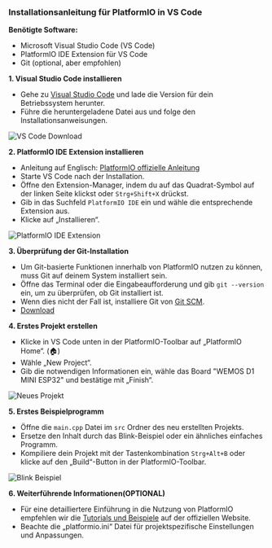 ### Installationsanleitung für PlatformIO in VS Code

**Benötigte Software:**
- Microsoft Visual Studio Code (VS Code)
- PlatformIO IDE Extension für VS Code
- Git (optional, aber empfohlen)

**1. Visual Studio Code installieren**
   - Gehe zu [Visual Studio Code](https://code.visualstudio.com) und lade die Version für dein Betriebssystem herunter.
   - Führe die heruntergeladene Datei aus und folge den Installationsanweisungen.

   ![VS Code Download](https://code.visualstudio.com/assets/download.png)

**2. PlatformIO IDE Extension installieren**
   - Anleitung auf Englisch: [PlatformIO offizielle Anleitung](https://docs.platformio.org/en/stable/integration/ide/vscode.html#installation)
   - Starte VS Code nach der Installation.
   - Öffne den Extension-Manager, indem du auf das Quadrat-Symbol auf der linken Seite klickst oder `Strg+Shift+X` drückst.
   - Gib in das Suchfeld `PlatformIO IDE` ein und wähle die entsprechende Extension aus.
   - Klicke auf „Installieren“.

   ![PlatformIO IDE Extension](https://docs.platformio.org/en/stable/_images/platformio-ide-vscode-pkg-installer.png)

**3. Überprüfung der Git-Installation**
   - Um Git-basierte Funktionen innerhalb von PlatformIO nutzen zu können, muss Git auf deinem System installiert sein.
   - Öffne das Terminal oder die Eingabeaufforderung und gib `git --version` ein, um zu überprüfen, ob Git installiert ist.
   - Wenn dies nicht der Fall ist, installiere Git von [Git SCM](https://git-scm.com/book/en/v2/Getting-Started-Installing-Git).
   - [Download](https://git-scm.com/download/win)

**4. Erstes Projekt erstellen**
   - Klicke in VS Code unten in der PlatformIO-Toolbar auf „PlatformIO Home“. (:house:)
   - Wähle „New Project“.
   - Gib die notwendigen Informationen ein, wähle das Board "WEMOS D1 MINI ESP32" und bestätige mit „Finish“.

   ![Neues Projekt](https://docs.platformio.org/en/stable/_images/platformio-ide-vscode-new-project.png)

**5. Erstes Beispielprogramm**
   - Öffne die `main.cpp` Datei im `src` Ordner des neu erstellten Projekts.
   - Ersetze den Inhalt durch das Blink-Beispiel oder ein ähnliches einfaches Programm.
   - Kompiliere dein Projekt mit der Tastenkombination `Strg+Alt+B` oder klicke auf den „Build“-Button in der PlatformIO-Toolbar.

   ![Blink Beispiel](https://docs.platformio.org/en/stable/_images/platformio-ide-vscode-blink-project.png)

**6. Weiterführende Informationen(OPTIONAL)**
   - Für eine detailliertere Einführung in die Nutzung von PlatformIO empfehlen wir die [Tutorials und Beispiele](https://docs.platformio.org/en/stable/tutorials/index.html#tutorials) auf der offiziellen Website.
   - Beachte die „platformio.ini“ Datei für projektspezifische Einstellungen und Anpassungen.